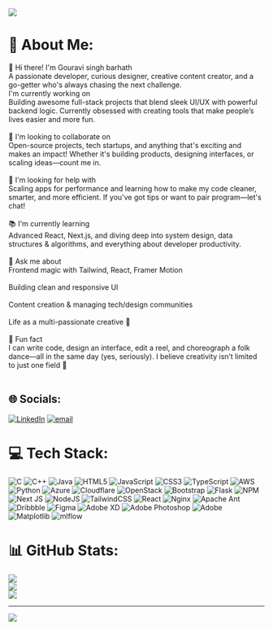 ![](https://komarev.com/ghpvc/?username=gouravi19&style=for-the-badge)
# 💫 About Me:
👋 Hi there! I'm Gouravi singh barhath<br>A passionate developer, curious designer, creative content creator, and a go-getter who's always chasing the next challenge.<br>I'm currently working on<br>Building awesome full-stack projects that blend sleek UI/UX with powerful backend logic. Currently obsessed with creating tools that make people’s lives easier and more fun.<br><br>🤝 I'm looking to collaborate on<br>Open-source projects, tech startups, and anything that's exciting and makes an impact! Whether it's building products, designing interfaces, or scaling ideas—count me in.<br><br>🧠 I'm looking for help with<br>Scaling apps for performance and learning how to make my code cleaner, smarter, and more efficient. If you've got tips or want to pair program—let's chat!<br><br>📚 I'm currently learning<br>Advanced React, Next.js, and diving deep into system design, data structures & algorithms, and everything about developer productivity.<br><br>💬 Ask me about<br>Frontend magic with Tailwind, React, Framer Motion<br><br>Building clean and responsive UI<br><br>Content creation & managing tech/design communities<br><br>Life as a multi-passionate creative 🎨<br><br>🎉 Fun fact<br>I can write code, design an interface, edit a reel, and choreograph a folk dance—all in the same day (yes, seriously). I believe creativity isn’t limited to just one field 🌟<br><br>


## 🌐 Socials:
[![LinkedIn](https://img.shields.io/badge/LinkedIn-%230077B5.svg?logo=linkedin&logoColor=white)](https://linkedin.com/in/https://www.linkedin.com/in/gouravi-singh-barhath-153b54256/) [![email](https://img.shields.io/badge/Email-D14836?logo=gmail&logoColor=white)](mailto:gouravisingh120@gmail.com) 

# 💻 Tech Stack:
![C](https://img.shields.io/badge/c-%2300599C.svg?style=for-the-badge&logo=c&logoColor=white) ![C++](https://img.shields.io/badge/c++-%2300599C.svg?style=for-the-badge&logo=c%2B%2B&logoColor=white) ![Java](https://img.shields.io/badge/java-%23ED8B00.svg?style=for-the-badge&logo=openjdk&logoColor=white) ![HTML5](https://img.shields.io/badge/html5-%23E34F26.svg?style=for-the-badge&logo=html5&logoColor=white) ![JavaScript](https://img.shields.io/badge/javascript-%23323330.svg?style=for-the-badge&logo=javascript&logoColor=%23F7DF1E) ![CSS3](https://img.shields.io/badge/css3-%231572B6.svg?style=for-the-badge&logo=css3&logoColor=white) ![TypeScript](https://img.shields.io/badge/typescript-%23007ACC.svg?style=for-the-badge&logo=typescript&logoColor=white) ![AWS](https://img.shields.io/badge/AWS-%23FF9900.svg?style=for-the-badge&logo=amazon-aws&logoColor=white) ![Python](https://img.shields.io/badge/python-3670A0?style=for-the-badge&logo=python&logoColor=ffdd54) ![Azure](https://img.shields.io/badge/azure-%230072C6.svg?style=for-the-badge&logo=microsoftazure&logoColor=white) ![Cloudflare](https://img.shields.io/badge/Cloudflare-F38020?style=for-the-badge&logo=Cloudflare&logoColor=white) ![OpenStack](https://img.shields.io/badge/Openstack-%23f01742.svg?style=for-the-badge&logo=openstack&logoColor=white) ![Bootstrap](https://img.shields.io/badge/bootstrap-%238511FA.svg?style=for-the-badge&logo=bootstrap&logoColor=white) ![Flask](https://img.shields.io/badge/flask-%23000.svg?style=for-the-badge&logo=flask&logoColor=white) ![NPM](https://img.shields.io/badge/NPM-%23CB3837.svg?style=for-the-badge&logo=npm&logoColor=white) ![Next JS](https://img.shields.io/badge/Next-black?style=for-the-badge&logo=next.js&logoColor=white) ![NodeJS](https://img.shields.io/badge/node.js-6DA55F?style=for-the-badge&logo=node.js&logoColor=white) ![TailwindCSS](https://img.shields.io/badge/tailwindcss-%2338B2AC.svg?style=for-the-badge&logo=tailwind-css&logoColor=white) ![React](https://img.shields.io/badge/react-%2320232a.svg?style=for-the-badge&logo=react&logoColor=%2361DAFB) ![Nginx](https://img.shields.io/badge/nginx-%23009639.svg?style=for-the-badge&logo=nginx&logoColor=white) ![Apache Ant](https://img.shields.io/badge/Apache%20Ant-A81C7D?style=for-the-badge&logo=Apache%20Ant&logoColor=white) ![Dribbble](https://img.shields.io/badge/Dribbble-EA4C89?style=for-the-badge&logo=dribbble&logoColor=white) ![Figma](https://img.shields.io/badge/figma-%23F24E1E.svg?style=for-the-badge&logo=figma&logoColor=white) ![Adobe XD](https://img.shields.io/badge/Adobe%20XD-470137?style=for-the-badge&logo=Adobe%20XD&logoColor=#FF61F6) ![Adobe Photoshop](https://img.shields.io/badge/adobe%20photoshop-%2331A8FF.svg?style=for-the-badge&logo=adobe%20photoshop&logoColor=white) ![Adobe](https://img.shields.io/badge/adobe-%23FF0000.svg?style=for-the-badge&logo=adobe&logoColor=white) ![Matplotlib](https://img.shields.io/badge/Matplotlib-%23ffffff.svg?style=for-the-badge&logo=Matplotlib&logoColor=black) ![mlflow](https://img.shields.io/badge/mlflow-%23d9ead3.svg?style=for-the-badge&logo=numpy&logoColor=blue)
# 📊 GitHub Stats:
![](https://github-readme-stats.vercel.app/api?username=gouravi19&theme=dark&hide_border=false&include_all_commits=true&count_private=true)<br/>
![](https://nirzak-streak-stats.vercel.app/?user=gouravi19&theme=dark&hide_border=false)<br/>
![](https://github-readme-stats.vercel.app/api/top-langs/?username=gouravi19&theme=dark&hide_border=false&include_all_commits=true&count_private=true&layout=compact)

---
[![](https://visitcount.itsvg.in/api?id=gouravi19&icon=0&color=0)](https://visitcount.itsvg.in)

<!-- Proudly created with GPRM ( https://gprm.itsvg.in ) -->
